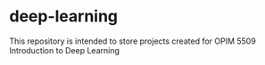 # deep-learning
This repository is intended to store projects created for OPIM 5509 Introduction to Deep Learning
